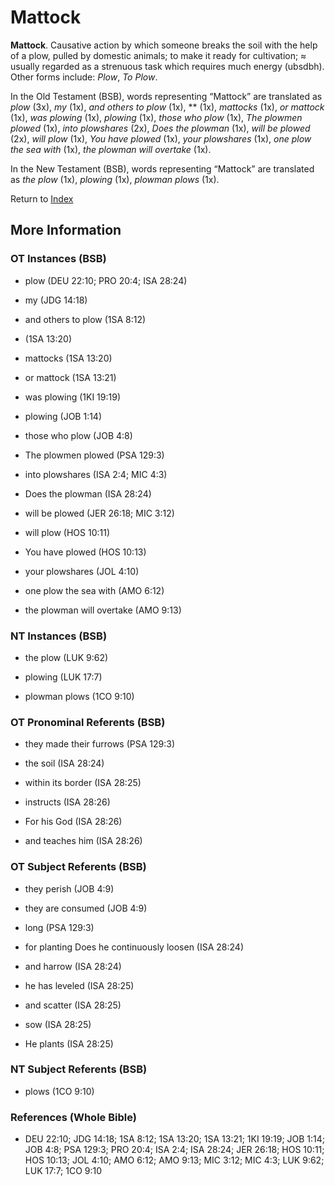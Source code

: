 # Mattock
**Mattock**. 
Causative action by which someone breaks the soil with the help of a plow, pulled by domestic animals; to make it ready for cultivation; ≈ usually regarded as a strenuous task which requires much energy (ubsdbh). 
Other forms include: 
*Plow*, *To Plow*. 


In the Old Testament (BSB), words representing “Mattock” are translated as 
*plow* (3x), *my* (1x), *and others to plow* (1x), ** (1x), *mattocks* (1x), *or mattock* (1x), *was plowing* (1x), *plowing* (1x), *those who plow* (1x), *The plowmen plowed* (1x), *into plowshares* (2x), *Does the plowman* (1x), *will be plowed* (2x), *will plow* (1x), *You have plowed* (1x), *your plowshares* (1x), *one plow the sea with* (1x), *the plowman will overtake* (1x). 


In the New Testament (BSB), words representing “Mattock” are translated as 
*the plow* (1x), *plowing* (1x), *plowman plows* (1x). 


Return to [Index](00-Index.md)

## More Information

### OT Instances (BSB)

* plow (DEU 22:10; PRO 20:4; ISA 28:24)

* my (JDG 14:18)

* and others to plow (1SA 8:12)

*  (1SA 13:20)

* mattocks (1SA 13:20)

* or mattock (1SA 13:21)

* was plowing (1KI 19:19)

* plowing (JOB 1:14)

* those who plow (JOB 4:8)

* The plowmen plowed (PSA 129:3)

* into plowshares (ISA 2:4; MIC 4:3)

* Does the plowman (ISA 28:24)

* will be plowed (JER 26:18; MIC 3:12)

* will plow (HOS 10:11)

* You have plowed (HOS 10:13)

* your plowshares (JOL 4:10)

* one plow the sea with (AMO 6:12)

* the plowman will overtake (AMO 9:13)



### NT Instances (BSB)

* the plow (LUK 9:62)

* plowing (LUK 17:7)

* plowman plows (1CO 9:10)



### OT Pronominal Referents (BSB)

* they made their furrows (PSA 129:3)

* the soil (ISA 28:24)

* within its border (ISA 28:25)

* instructs (ISA 28:26)

* For his God (ISA 28:26)

* and teaches him (ISA 28:26)



### OT Subject Referents (BSB)

* they perish (JOB 4:9)

* they are consumed (JOB 4:9)

* long (PSA 129:3)

* for planting Does he continuously loosen (ISA 28:24)

* and harrow (ISA 28:24)

* he has leveled (ISA 28:25)

* and scatter (ISA 28:25)

* sow (ISA 28:25)

* He plants (ISA 28:25)



### NT Subject Referents (BSB)

* plows (1CO 9:10)



### References (Whole Bible)

* DEU 22:10; JDG 14:18; 1SA 8:12; 1SA 13:20; 1SA 13:21; 1KI 19:19; JOB 1:14; JOB 4:8; PSA 129:3; PRO 20:4; ISA 2:4; ISA 28:24; JER 26:18; HOS 10:11; HOS 10:13; JOL 4:10; AMO 6:12; AMO 9:13; MIC 3:12; MIC 4:3; LUK 9:62; LUK 17:7; 1CO 9:10



